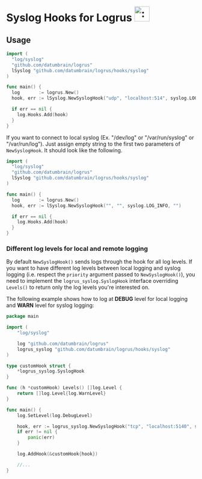 # Syslog Hooks for Logrus <img src="http://i.imgur.com/hTeVwmJ.png" width="40" height="40" alt=":walrus:" class="emoji" title=":walrus:"/>

## Usage

```go
import (
  "log/syslog"
  "github.com/datumbrain/logrus"
  lSyslog "github.com/datumbrain/logrus/hooks/syslog"
)

func main() {
  log       := logrus.New()
  hook, err := lSyslog.NewSyslogHook("udp", "localhost:514", syslog.LOG_INFO, "")

  if err == nil {
    log.Hooks.Add(hook)
  }
}
```

If you want to connect to local syslog (Ex. "/dev/log" or "/var/run/syslog" or "/var/run/log"). Just assign empty string to the first two parameters of `NewSyslogHook`. It should look like the following.

```go
import (
  "log/syslog"
  "github.com/datumbrain/logrus"
  lSyslog "github.com/datumbrain/logrus/hooks/syslog"
)

func main() {
  log       := logrus.New()
  hook, err := lSyslog.NewSyslogHook("", "", syslog.LOG_INFO, "")

  if err == nil {
    log.Hooks.Add(hook)
  }
}
```

### Different log levels for local and remote logging

By default `NewSyslogHook()` sends logs through the hook for all log levels. If you want to have
different log levels between local logging and syslog logging (i.e. respect the `priority` argument
passed to `NewSyslogHook()`), you need to implement the `logrus_syslog.SyslogHook` interface
overriding `Levels()` to return only the log levels you're interested on.

The following example shows how to log at **DEBUG** level for local logging and **WARN** level for
syslog logging:

```go
package main

import (
	"log/syslog"

	log "github.com/datumbrain/logrus"
	logrus_syslog "github.com/datumbrain/logrus/hooks/syslog"
)

type customHook struct {
	*logrus_syslog.SyslogHook
}

func (h *customHook) Levels() []log.Level {
	return []log.Level{log.WarnLevel}
}

func main() {
	log.SetLevel(log.DebugLevel)

	hook, err := logrus_syslog.NewSyslogHook("tcp", "localhost:5140", syslog.LOG_WARNING, "myTag")
	if err != nil {
		panic(err)
	}

	log.AddHook(&customHook{hook})

	//...
}
```
